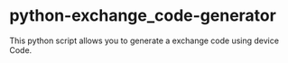 # python-exchange_code-generator
This python script allows you to generate a exchange code using device Code.
